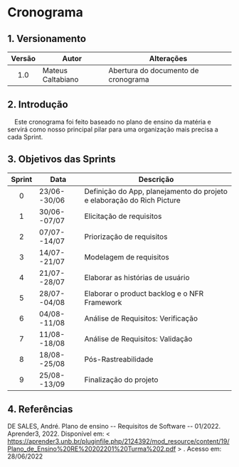 # Cronograma 


## 1. Versionamento

| Versão | Autor             | Alterações                         |
|:------:| ----------------- | ---------------------------------- |
|  1.0   | Mateus Caltabiano | Abertura do documento de cronograma |

## 2. Introdução

&nbsp;&nbsp;&nbsp;&nbsp;Este cronograma foi feito baseado no plano de ensino da matéria e servirá como nosso principal pilar para uma organização mais precisa a cada Sprint.

## 3. Objetivos das Sprints

| Sprint | Data         | Descrição                                                              |
|:------:| ------------ | ---------------------------------------------------------------------- |
|   0    | 23/06--30/06 | Definição do App, planejamento do projeto e elaboração do Rich Picture |
|   1    | 30/06--07/07 | Elicitação de requisitos                                               |
|   2    | 07/07--14/07 | Priorização de requisitos                                              |
|   3    | 14/07--21/07 | Modelagem de requisitos                                                |
|   4    | 21/07--28/07 | Elaborar as histórias de usuário                                       |
|   5    | 28/07--04/08 | Elaborar o product backlog e o NFR Framework                           |
|   6    | 04/08--11/08 | Análise de Requisitos: Verificação                                     |
|   7    | 11/08--18/08 | Análise de Requisitos: Validação                                       |
|   8    | 18/08--25/08 | Pós-Rastreabilidade                                                    |
|   9    | 25/08--13/09 | Finalização do projeto                                                 |

## 4. Referências
DE SALES, André. Plano de ensino -- Requisitos de Software -- 01/2022. Aprender3, 2022. Disponível em: < https://aprender3.unb.br/pluginfile.php/2124392/mod_resource/content/19/Plano_de_Ensino%20RE%20202201%20Turma%202.pdf > . Acesso em: 28/06/2022

